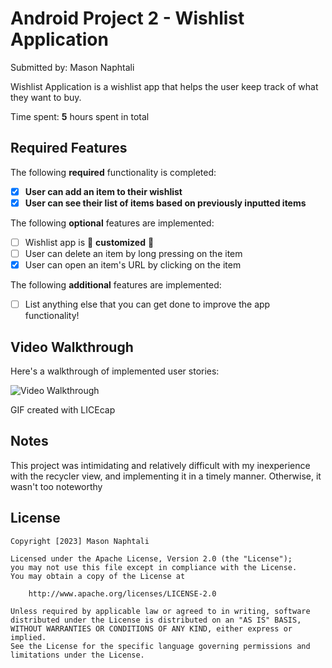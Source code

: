 # Android Project 2 - Wishlist Application

Submitted by: Mason Naphtali

Wishlist Application is a wishlist app that helps the user keep track of what they want to buy.

Time spent: **5** hours spent in total

## Required Features

The following **required** functionality is completed:

- [X] **User can add an item to their wishlist**
- [X] **User can see their list of items based on previously inputted items**

The following **optional** features are implemented:

- [ ] Wishlist app is 🎨 **customized** 🎨
- [ ] User can delete an item by long pressing on the item
- [X] User can open an item's URL by clicking on the item

The following **additional** features are implemented:

* [ ] List anything else that you can get done to improve the app functionality!

## Video Walkthrough

Here's a walkthrough of implemented user stories:

<img src='https://imgur.com/a/O5IyXrN.gif' title='Video Walkthrough' width='' alt='Video Walkthrough' />

GIF created with LICEcap

## Notes

This project was intimidating and relatively difficult with my inexperience with the recycler view, and implementing it in a timely manner. Otherwise, it wasn't too noteworthy

## License

    Copyright [2023] Mason Naphtali

    Licensed under the Apache License, Version 2.0 (the "License");
    you may not use this file except in compliance with the License.
    You may obtain a copy of the License at

        http://www.apache.org/licenses/LICENSE-2.0

    Unless required by applicable law or agreed to in writing, software
    distributed under the License is distributed on an "AS IS" BASIS,
    WITHOUT WARRANTIES OR CONDITIONS OF ANY KIND, either express or implied.
    See the License for the specific language governing permissions and
    limitations under the License.